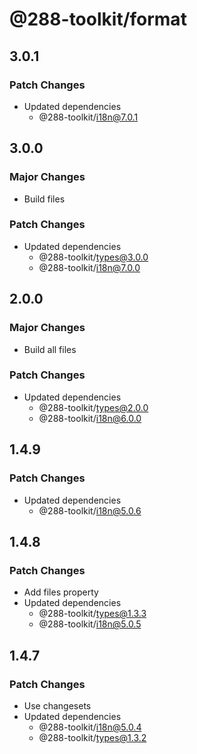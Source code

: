 # @288-toolkit/format

## 3.0.1

### Patch Changes

- Updated dependencies
  - @288-toolkit/i18n@7.0.1

## 3.0.0

### Major Changes

- Build files

### Patch Changes

- Updated dependencies
  - @288-toolkit/types@3.0.0
  - @288-toolkit/i18n@7.0.0

## 2.0.0

### Major Changes

- Build all files

### Patch Changes

- Updated dependencies
  - @288-toolkit/types@2.0.0
  - @288-toolkit/i18n@6.0.0

## 1.4.9

### Patch Changes

- Updated dependencies
  - @288-toolkit/i18n@5.0.6

## 1.4.8

### Patch Changes

- Add files property
- Updated dependencies
  - @288-toolkit/types@1.3.3
  - @288-toolkit/i18n@5.0.5

## 1.4.7

### Patch Changes

- Use changesets
- Updated dependencies
  - @288-toolkit/i18n@5.0.4
  - @288-toolkit/types@1.3.2

